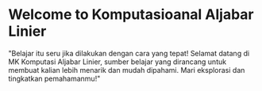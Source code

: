 # Welcome to Komputasioanal Aljabar Linier

"Belajar itu seru jika dilakukan dengan cara yang tepat! Selamat datang di MK Komputasi Aljabar Linier, sumber belajar yang dirancang untuk membuat kalian lebih menarik dan mudah dipahami. Mari eksplorasi dan tingkatkan pemahamanmu!"

```{tableofcontents}
```

